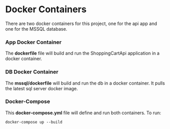 # Docker Containers
There are two docker containers for this project, one for the api app and one for the MSSQL database.

### App Docker Container
The <strong>dockerfile</strong> file will build and run the ShoppingCartApi application in a docker container.  

### DB Docker Container
The <strong>mssql/dockerfile</strong> will build and run the db in a docker container.  It pulls the latest sql server docker image.  

### Docker-Compose
This <strong>docker-compose.yml</strong> file will define and run both containers. To run:

```shell
docker-compose up --build
```